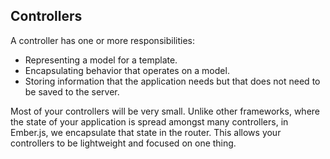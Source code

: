 ## Controllers

A controller has one or more responsibilities:

* Representing a model for a template.
* Encapsulating behavior that operates on a model.
* Storing information that the application needs but that does not need
to be saved to the server.

Most of your controllers will be very small. Unlike other
frameworks, where the state of your application is spread amongst many
controllers, in Ember.js, we encapsulate that state in the router. This
allows your controllers to be lightweight and focused on one thing.
